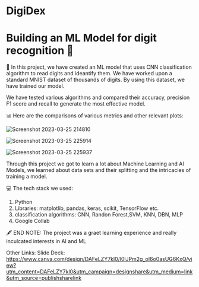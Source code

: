 # DigiDex 
# Building an ML Model for digit recognition 🔢

🤖 In this project, we have created an ML model that uses CNN classification algorithm to read digits and ideantify them. We have worked upon a standard MNIST dataset of thousands of digits. By using this dataset, we have trained our model.

We have tested various algorithms and compared their accuracy, precision F1 score and recall to generate the most effective model.

📊 Here are the comparisons of various metrics and other relevant plots:


![Screenshot 2023-03-25 214810](https://user-images.githubusercontent.com/122363068/227737713-5ac6843e-c9aa-4983-8af1-f460cb452888.png)

![Screenshot 2023-03-25 225914](https://user-images.githubusercontent.com/122363068/227737759-1b6bf77b-8fbe-45db-bd46-a71393c961c0.png)

![Screenshot 2023-03-25 225937](https://user-images.githubusercontent.com/122363068/227737792-9e7dc5a8-afdb-45dc-b744-44b5067403c4.png)


Through this project we got to learn a lot about Machine Learning and AI Models, we learned about data sets and their splitting and the intricacies of training a model.


💻 The tech stack we used:

1. Python
2. Libraries: matplotlib, pandas, keras, scikit, TensorFlow etc.
3. classification algorithms: CNN, Randon Forest,SVM, KNN, DBN, MLP 
4. Google Collab


🖋 END NOTE:
The project was a graet learning experience and really inculcated interests in AI and ML

Other Links:
Slide Deck: https://www.canva.com/design/DAFeLZY7kl0/l0lJPm2g_oI6o0asUG6KxQ/view?utm_content=DAFeLZY7kl0&utm_campaign=designshare&utm_medium=link&utm_source=publishsharelink

